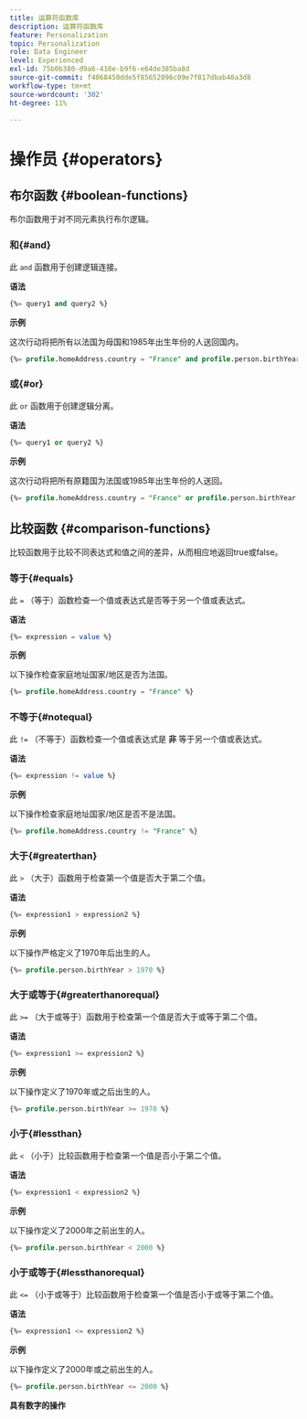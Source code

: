 ```yaml
---
title: 运算符函数库
description: 运算符函数库
feature: Personalization
topic: Personalization
role: Data Engineer
level: Experienced
exl-id: 75b0b380-d9a6-418e-b9f6-e64de385ba8d
source-git-commit: f4068450dde5f85652096c09e7f817dbab40a3d8
workflow-type: tm+mt
source-wordcount: '302'
ht-degree: 11%

---
```


# 操作员 {#operators}

## 布尔函数 {#boolean-functions}

布尔函数用于对不同元素执行布尔逻辑。

### 和{#and}

此 `and` 函数用于创建逻辑连接。

**语法**

```sql
{%= query1 and query2 %}
```

**示例**

这次行动将把所有以法国为母国和1985年出生年份的人送回国内。

```sql
{%= profile.homeAddress.country = "France" and profile.person.birthYear = 1985 %}
```

### 或{#or}

此 `or` 函数用于创建逻辑分离。

**语法**

```sql
{%= query1 or query2 %}
```

**示例**

这次行动将把所有原籍国为法国或1985年出生年份的人送回。

```sql
{%= profile.homeAddress.country = "France" or profile.person.birthYear = 1985 %}
```

<!--
## Not{#not}

The `not` (or `!`) function is used to create a logical negation.

**Syntax**

```sql
not ({QUERY})
!({QUERY})
```

**Example**

The following operation will return all people who do not have their home country as Canada.

```sql
not (homeAddress.countryISO = "CA")
```
-->

## 比较函数 {#comparison-functions}

比较函数用于比较不同表达式和值之间的差异，从而相应地返回true或false。

### 等于{#equals}

此 `=` （等于）函数检查一个值或表达式是否等于另一个值或表达式。

**语法**

```sql
{%= expression = value %}
```

**示例**

以下操作检查家庭地址国家/地区是否为法国。

```sql
{%= profile.homeAddress.country = "France" %}
```

### 不等于{#notequal}

此 `!=` （不等于）函数检查一个值或表达式是 **非** 等于另一个值或表达式。

**语法**

```sql
{%= expression != value %}
```

**示例**

以下操作检查家庭地址国家/地区是否不是法国。

```sql
{%= profile.homeAddress.country != "France" %}
```

### 大于{#greaterthan}

此 `>` （大于）函数用于检查第一个值是否大于第二个值。

**语法**

```sql
{%= expression1 > expression2 %}
```

**示例**

以下操作严格定义了1970年后出生的人。

```sql
{%= profile.person.birthYear > 1970 %}
```

### 大于或等于{#greaterthanorequal}

此 `>=` （大于或等于）函数用于检查第一个值是否大于或等于第二个值。

**语法**

```sql
{%= expression1 >= expression2 %}
```

**示例**

以下操作定义了1970年或之后出生的人。

```sql
{%= profile.person.birthYear >= 1970 %}
```

### 小于{#lessthan}

此 `<` （小于）比较函数用于检查第一个值是否小于第二个值。

**语法**

```sql
{%= expression1 < expression2 %}
```

**示例**

以下操作定义了2000年之前出生的人。

```sql
{%= profile.person.birthYear < 2000 %}
```

### 小于或等于{#lessthanorequal}

此 `<=` （小于或等于）比较函数用于检查第一个值是否小于或等于第二个值。

**语法**

```sql
{%= expression1 <= expression2 %}
```

**示例**

以下操作定义了2000年或之前出生的人。

```sql
{%= profile.person.birthYear <= 2000 %}
```

**具有数字的操作**
